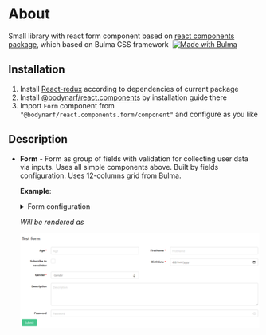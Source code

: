 # About
Small library with react form component based on [react components package](https://www.npmjs.com/package/@bodynarf/react.components), which based on Bulma CSS framework&nbsp; <a href="https://bulma.io" title="Bulma css framework">
	<img
    	src="https://bulma.io/images/made-with-bulma.png"
    	alt="Made with Bulma"
    	width="128"
    	height="24"/>
</a>

## Installation
1. Install [React-redux](https://react-redux.js.org/) according to dependencies of current package
2. Install [@bodynarf/react.components](https://www.npmjs.com/package/@bodynarf/react.components) by installation guide there
3. Import `Form` component from `"@bodynarf/react.components.form/component"` and configure as you like

## Description
- **Form** - Form as group of fields with validation for collecting user data via inputs. Uses all simple components above. Built by fields configuration. Uses 12-columns grid from Bulma.

	**Example**:
	<details>
	<summary>Form configuration</summary>
	
	```ts
	{
		name: "group1",
		caption: "Test form",
		items: [
			{
				name: "age",
				type: "number",
				label: {
					caption: "Age"
				},
				viewConfig: {
					layout: {
						column: 0,
						columnSpan: 6,
						row: 0
					}
				},
				required: true,
			},
			{
				name: "firstName",
				type: "text",
				validators: [getLengthValidator(3)],
				label: {
					caption: "FirstName"
				},
				viewConfig: {
					layout: {
						column: 6,
						columnSpan: 6,
						row: 0
					}
				},
				required: true,
			},
			{
				name: "subscribe",
				type: "checkbox",
				label: {
					caption: "Subscribe to newsletter"
				},
				viewConfig: {
					layout: {
						column: 0,
						columnSpan: 6,
						row: 1
					}
				},
			},
			{
				name: "birthday",
				type: "date",
				label: {
					caption: "Birthday"
				},
				required: true,
				viewConfig: {
					layout: {
						column: 6,
						columnSpan: 6,
						row: 1
					}
				}
			},
			{
				name: "gender",
				type: "lookup",
				label: {
					caption: "Gender"
				},
				viewConfig: {
					layout: {
						column: 0,
						columnSpan: 6,
						row: 2
					}
				},
				required: true,
				items: [
					{ id: 'male', value: "male", displayValue: "Male", },
					{ id: 'female', value: "female", displayValue: "Female", },
				]
			},
			{
				name: "description",
				type: "multiline",
				label: {
					caption: "Description"
				},
				viewConfig: {
					layout: {
						column: 0,
						columnSpan: 12,
						row: 3
					}
				},
			},
			{
				name: "password",
				type: "password",
				label: {
					caption: "Password"
				},
				viewConfig: {
					layout: {
						column: 0,
						columnSpan: 12,
						row: 4
					}
				},
			},
		],
		submitButtonConfiguration: {
			type: "success",
			caption: "Submit",
		},
	}
	```
	</details>
	

	*Will be rendered as*

	<img
    	src="./form.png"
    	alt="Example form render result"
	/>
